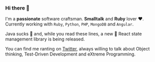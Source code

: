 ### Hi there 👋

I'm a **passionate** software craftsman. **Smalltalk** and **Ruby** lover ❤️. Currently working with `Ruby`, `Python`, `PHP`, `MongoDB` and `Angular`.

Java sucks 🤮 and, while you read these lines, a new 💩 React state management library is being released.

You can find me ranting on [Twitter](https://twitter.com/cperezabo), always willing to talk about Object thinking, Test-Driven Development and eXtreme Programming.
